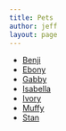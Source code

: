 ```yaml
---
title: Pets
author: jeff
layout: page
---
```


* [Benji][1]
* [Ebony][2]
* [Gabby][3]
* [Isabella][4]
* [Ivory][5]
* [Muffy][6]
* [Stan][7]

 [1]: /pets/benji
 [2]: /pets/ebony
 [3]: /pets/gabby
 [4]: /pets/isabella
 [5]: /pets/ivory
 [6]: /pets/muffy
 [7]: /pets/stan

